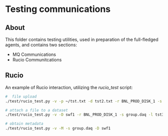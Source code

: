 # Testing communications

## About 

This folder contains testing utilities, used in preparation of the full-fledged
agents, and contains two sections:
* MQ Communications
* Rucio Communitcations

## Rucio

An example of Rucio interaction, utilizing the *rucio_test* script:

```bash
#  file upload
./test/rucio_test.py -v -p ~/tst.txt -d tst2.txt -r BNL_PROD_DISK_1 -s group.daq -l tst

# attach a file to a dataset
./test/rucio_test.py -v -D swf1 -r BNL_PROD_DISK_1 -s group.daq -l tst3.txt

# obtain metadata
./test/rucio_test.py -v -M -s group.daq -D swf1

```
